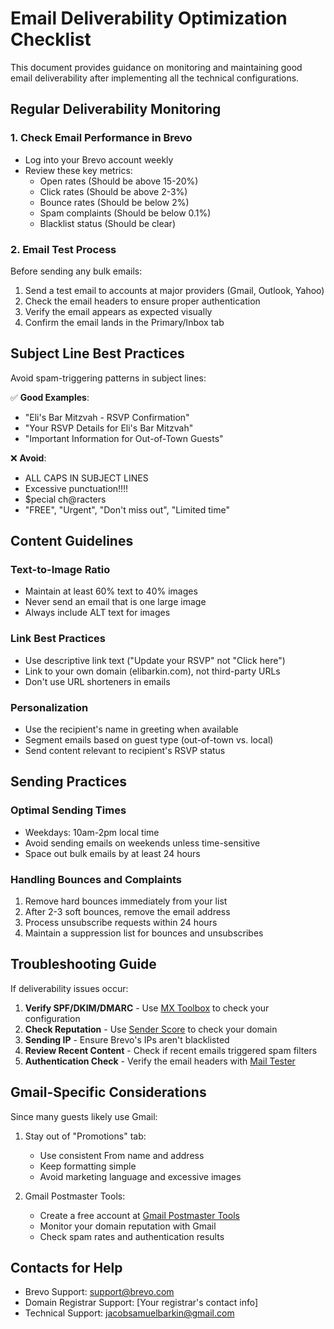 # Email Deliverability Optimization Checklist

This document provides guidance on monitoring and maintaining good email deliverability after implementing all the technical configurations.

## Regular Deliverability Monitoring

### 1. Check Email Performance in Brevo

- Log into your Brevo account weekly
- Review these key metrics:
  - Open rates (Should be above 15-20%)
  - Click rates (Should be above 2-3%)
  - Bounce rates (Should be below 2%)
  - Spam complaints (Should be below 0.1%)
  - Blacklist status (Should be clear)

### 2. Email Test Process

Before sending any bulk emails:
1. Send a test email to accounts at major providers (Gmail, Outlook, Yahoo)
2. Check the email headers to ensure proper authentication
3. Verify the email appears as expected visually
4. Confirm the email lands in the Primary/Inbox tab

## Subject Line Best Practices

Avoid spam-triggering patterns in subject lines:

✅ **Good Examples**:
- "Eli's Bar Mitzvah - RSVP Confirmation"
- "Your RSVP Details for Eli's Bar Mitzvah"
- "Important Information for Out-of-Town Guests"

❌ **Avoid**:
- ALL CAPS IN SUBJECT LINES
- Excessive punctuation!!!!
- $pecial ch@racters
- "FREE", "Urgent", "Don't miss out", "Limited time"

## Content Guidelines

### Text-to-Image Ratio
- Maintain at least 60% text to 40% images
- Never send an email that is one large image
- Always include ALT text for images

### Link Best Practices
- Use descriptive link text ("Update your RSVP" not "Click here")
- Link to your own domain (elibarkin.com), not third-party URLs
- Don't use URL shorteners in emails

### Personalization
- Use the recipient's name in greeting when available
- Segment emails based on guest type (out-of-town vs. local)
- Send content relevant to recipient's RSVP status

## Sending Practices

### Optimal Sending Times
- Weekdays: 10am-2pm local time
- Avoid sending emails on weekends unless time-sensitive
- Space out bulk emails by at least 24 hours

### Handling Bounces and Complaints
1. Remove hard bounces immediately from your list
2. After 2-3 soft bounces, remove the email address
3. Process unsubscribe requests within 24 hours
4. Maintain a suppression list for bounces and unsubscribes

## Troubleshooting Guide

If deliverability issues occur:

1. **Verify SPF/DKIM/DMARC** - Use [MX Toolbox](https://mxtoolbox.com/) to check your configuration
2. **Check Reputation** - Use [Sender Score](https://senderscore.org/) to check your domain
3. **Sending IP** - Ensure Brevo's IPs aren't blacklisted
4. **Review Recent Content** - Check if recent emails triggered spam filters
5. **Authentication Check** - Verify the email headers with [Mail Tester](https://www.mail-tester.com/)

## Gmail-Specific Considerations

Since many guests likely use Gmail:

1. Stay out of "Promotions" tab:
   - Use consistent From name and address
   - Keep formatting simple
   - Avoid marketing language and excessive images
   
2. Gmail Postmaster Tools:
   - Create a free account at [Gmail Postmaster Tools](https://postmaster.google.com/)
   - Monitor your domain reputation with Gmail
   - Check spam rates and authentication results

## Contacts for Help

- Brevo Support: support@brevo.com
- Domain Registrar Support: [Your registrar's contact info]
- Technical Support: jacobsamuelbarkin@gmail.com
